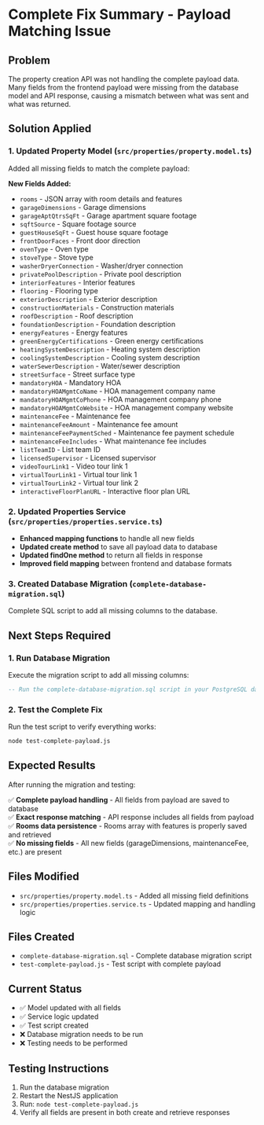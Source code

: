 # Complete Fix Summary - Payload Matching Issue

## Problem
The property creation API was not handling the complete payload data. Many fields from the frontend payload were missing from the database model and API response, causing a mismatch between what was sent and what was returned.

## Solution Applied

### 1. Updated Property Model (`src/properties/property.model.ts`)
Added all missing fields to match the complete payload:

**New Fields Added:**
- `rooms` - JSON array with room details and features
- `garageDimensions` - Garage dimensions
- `garageAptQtrsSqFt` - Garage apartment square footage
- `sqftSource` - Square footage source
- `guestHouseSqFt` - Guest house square footage
- `frontDoorFaces` - Front door direction
- `ovenType` - Oven type
- `stoveType` - Stove type
- `washerDryerConnection` - Washer/dryer connection
- `privatePoolDescription` - Private pool description
- `interiorFeatures` - Interior features
- `flooring` - Flooring type
- `exteriorDescription` - Exterior description
- `constructionMaterials` - Construction materials
- `roofDescription` - Roof description
- `foundationDescription` - Foundation description
- `energyFeatures` - Energy features
- `greenEnergyCertifications` - Green energy certifications
- `heatingSystemDescription` - Heating system description
- `coolingSystemDescription` - Cooling system description
- `waterSewerDescription` - Water/sewer description
- `streetSurface` - Street surface type
- `mandatoryHOA` - Mandatory HOA
- `mandatoryHOAMgmtCoName` - HOA management company name
- `mandatoryHOAMgmtCoPhone` - HOA management company phone
- `mandatoryHOAMgmtCoWebsite` - HOA management company website
- `maintenanceFee` - Maintenance fee
- `maintenanceFeeAmount` - Maintenance fee amount
- `maintenanceFeePaymentSched` - Maintenance fee payment schedule
- `maintenanceFeeIncludes` - What maintenance fee includes
- `listTeamID` - List team ID
- `licensedSupervisor` - Licensed supervisor
- `videoTourLink1` - Video tour link 1
- `virtualTourLink1` - Virtual tour link 1
- `virtualTourLink2` - Virtual tour link 2
- `interactiveFloorPlanURL` - Interactive floor plan URL

### 2. Updated Properties Service (`src/properties/properties.service.ts`)
- **Enhanced mapping functions** to handle all new fields
- **Updated create method** to save all payload data to database
- **Updated findOne method** to return all fields in response
- **Improved field mapping** between frontend and database formats

### 3. Created Database Migration (`complete-database-migration.sql`)
Complete SQL script to add all missing columns to the database.

## Next Steps Required

### 1. Run Database Migration
Execute the migration script to add all missing columns:
```sql
-- Run the complete-database-migration.sql script in your PostgreSQL database
```

### 2. Test the Complete Fix
Run the test script to verify everything works:
```bash
node test-complete-payload.js
```

## Expected Results

After running the migration and testing:

✅ **Complete payload handling** - All fields from payload are saved to database  
✅ **Exact response matching** - API response includes all fields from payload  
✅ **Rooms data persistence** - Rooms array with features is properly saved and retrieved  
✅ **No missing fields** - All new fields (garageDimensions, maintenanceFee, etc.) are present  

## Files Modified
- `src/properties/property.model.ts` - Added all missing field definitions
- `src/properties/properties.service.ts` - Updated mapping and handling logic

## Files Created
- `complete-database-migration.sql` - Complete database migration script
- `test-complete-payload.js` - Test script with complete payload

## Current Status
- ✅ Model updated with all fields
- ✅ Service logic updated
- ✅ Test script created
- ❌ Database migration needs to be run
- ❌ Testing needs to be performed

## Testing Instructions
1. Run the database migration
2. Restart the NestJS application
3. Run: `node test-complete-payload.js`
4. Verify all fields are present in both create and retrieve responses 